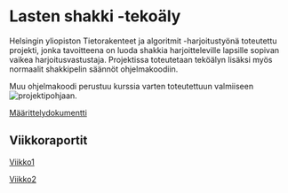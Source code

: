 # Lasten shakki -tekoäly

Helsingin yliopiston Tietorakenteet ja algoritmit -harjoitustyönä toteutettu projekti, jonka tavoitteena on luoda shakkia harjoitteleville lapsille sopivan vaikea harjoitusvastustaja. Projektissa toteutetaan teköälyn lisäksi myös normaalit shakkipelin säännöt ohjelmakoodiin.

Muu ohjelmakoodi perustuu kurssia varten toteutettuun valmiiseen ![projektipohjaan](https://github.com/TiraLabra/chess).

[Määrittelydokumentti](https://github.com/jp-tulijoki/Lastenshakki/blob/master/documentation/maarittelydokumentti.md)

## Viikkoraportit

[Viikko1](https://github.com/jp-tulijoki/Lastenshakki/blob/master/documentation/weeklyReports/viikko1.md)

[Viikko2](https://github.com/jp-tulijoki/Lastenshakki/blob/master/documentation/weeklyReports/viikko2.md)
